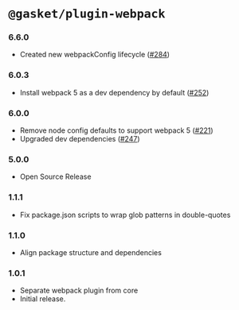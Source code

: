 # `@gasket/plugin-webpack`

### 6.6.0

- Created new webpackConfig lifecycle ([#284])

### 6.0.3

- Install webpack 5 as a dev dependency by default ([#252])

### 6.0.0

- Remove node config defaults to support webpack 5 ([#221])
- Upgraded dev dependencies ([#247])

### 5.0.0

- Open Source Release

### 1.1.1

- Fix package.json scripts to wrap glob patterns in double-quotes

### 1.1.0

- Align package structure and dependencies

### 1.0.1

- Separate webpack plugin from core
- Initial release.


[#221]: https://github.com/godaddy/gasket/pull/221
[#247]: https://github.com/godaddy/gasket/pull/247
[#252]: https://github.com/godaddy/gasket/pull/252
[#284]: https://github.com/godaddy/gasket/pull/284
